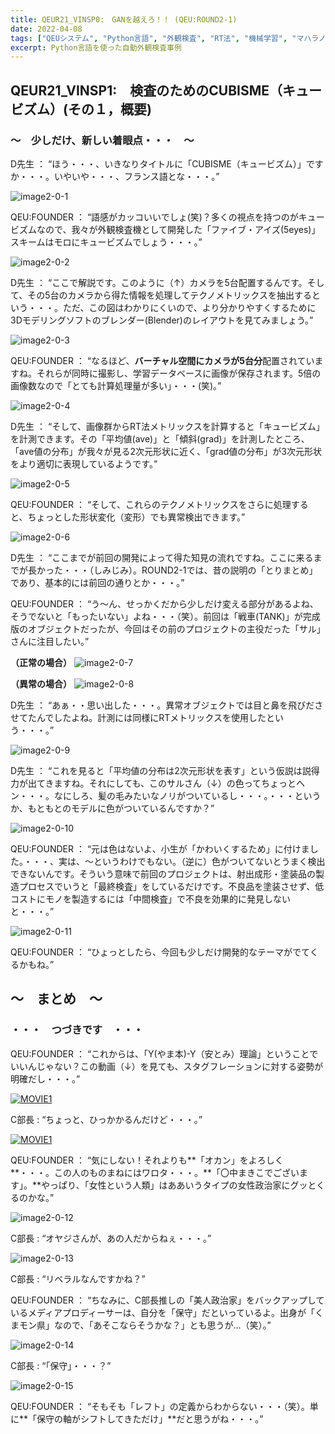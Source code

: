 ```yaml
---
title: QEUR21_VINSP0:　GANを越えろ！！ (QEU:ROUND2-1)
date: 2022-04-08
tags: ["QEUシステム", "Python言語", "外観検査", "RT法", "機械学習", "マハラノビス距離", "DX", "Blender"]
excerpt: Python言語を使った自動外観検査事例
---
```


## QEUR21_VINSP1:　検査のためのCUBISME（キュービズム）(その１，概要)

### ～　少しだけ、新しい着眼点・・・　～

D先生 ： “ほう・・・、いきなりタイトルに「CUBISME（キュービズム）」ですか・・・。いやいや・・・、フランス語とな・・・。”

![image2-0-1](/2022-04-08-QEUR21_VINSP1/image2-0-1.jpg)

QEU:FOUNDER ： “語感がカッコいいでしょ(笑)？多くの視点を持つのがキュービズムなので、我々が外観検査機として開発した「ファイブ・アイズ(5eyes)」スキームはモロにキュービズムでしょう・・・。”

![image2-0-2](/2022-04-08-QEUR21_VINSP1/image2-0-2.jpg)

D先生 ： “ここで解説です。このように（↑）カメラを5台配置するんです。そして、その5台のカメラから得た情報を処理してテクノメトリックスを抽出するという・・・。ただ、この図はわかりにくいので、より分かりやすくするために3Dモデリングソフトのブレンダー(Blender)のレイアウトを見てみましょう。”

![image2-0-3](/2022-04-08-QEUR21_VINSP1/image2-0-3.jpg)

QEU:FOUNDER ： “なるほど、**バーチャル空間にカメラが5台分**配置されていますね。それらが同時に撮影し、学習データベースに画像が保存されます。5倍の画像数なので「とても計算処理量が多い」・・・(笑)。”

![image2-0-4](/2022-04-08-QEUR21_VINSP1/image2-0-4.jpg)

D先生 ： “そして、画像群からRT法メトリックスを計算すると「キュービズム」を計測できます。その「平均値(ave)」と「傾斜(grad)」を計測したところ、「ave値の分布」が我々が見る2次元形状に近く、「grad値の分布」が3次元形状をより適切に表現しているようです。”

![image2-0-5](/2022-04-08-QEUR21_VINSP1/image2-0-5.jpg)

QEU:FOUNDER ： “そして、これらのテクノメトリックスをさらに処理すると、ちょっとした形状変化（変形）でも異常検出できます。”

![image2-0-6](/2022-04-08-QEUR21_VINSP1/image2-0-6.jpg)

D先生 ： “ここまでが前回の開発によって得た知見の流れですね。ここに来るまでが長かった・・・（しみじみ）。ROUND2-1では、昔の説明の「とりまとめ」であり、基本的には前回の通りとか・・・。”

QEU:FOUNDER ： “う～ん、せっかくだから少しだけ変える部分があるよね、そうでないと「もったいない」よね・・・（笑）。前回は「戦車(TANK)」が完成版のオブジェクトだったが、今回はその前のプロジェクトの主役だった「サル」さんに注目したい。”

**（正常の場合）**
![image2-0-7](/2022-04-08-QEUR21_VINSP1/image2-0-7.jpg)

**（異常の場合）**
![image2-0-8](/2022-04-08-QEUR21_VINSP1/image2-0-8.jpg)

D先生 ： “あぁ・・思い出した・・・。異常オブジェクトでは目と鼻を飛びださせてたんでしたよね。計測には同様にRTメトリックスを使用したという・・・。”

![image2-0-9](/2022-04-08-QEUR21_VINSP1/image2-0-9.jpg)

D先生 ： “これを見ると「平均値の分布は2次元形状を表す」という仮説は説得力が出てきますね。それにしても、このサルさん（↓）の色ってちょっとヘン・・・。なにしろ、髪の毛みたいなノリがついているし・・・。・・・というか、もともとのモデルに色がついているんですか？”

![image2-0-10](/2022-04-08-QEUR21_VINSP1/image2-0-10.jpg)

QEU:FOUNDER ： “元は色はないよ、小生が「かわいくするため」に付けました。・・・、実は、～というわけでもない。（逆に）色がついてないとうまく検出できないんです。そういう意味で前回のプロジェクトは、射出成形・塗装品の製造プロセスでいうと「最終検査」をしているだけです。不良品を塗装させず、低コストにモノを製造するには「中間検査」で不良を効果的に発見しないと・・・。”

![image2-0-11](/2022-04-08-QEUR21_VINSP1/image2-0-11.jpg)

QEU:FOUNDER ： “ひょっとしたら、今回も少しだけ開発的なテーマがでてくるかもね。”


## ～　まとめ　～

### ・・・　つづきです　・・・

QEU:FOUNDER ： “これからは、「Y(やま本)-Y（安とみ）理論」ということでいいんじゃない？この動画（↓）を見ても、スタグフレーションに対する姿勢が明確だし・・・。”

[![MOVIE1](http://img.youtube.com/vi/51gVmLAGdXU/0.jpg)](http://www.youtube.com/watch?v=51gVmLAGdXU "対談　山本太郎（れいわ新選組代表　衆議院議員） × 鳩山友紀夫")

C部長 : “ちょっと、ひっかかるんだけど・・・。”

[![MOVIE1](http://img.youtube.com/vi/7JyxzCvgWrQ/0.jpg)](http://www.youtube.com/watch?v=7JyxzCvgWrQ "やはた愛レギュラー番組／日刊深夜快速・愛ちゃん自由自在(仮)2022/2/11【GETSU-TELE動画版】")

QEU:FOUNDER ： “気にしない！それよりも**「オカン」をよろしく**・・・。この人のものまねにはワロタ・・・。**「〇中まきこでございます」。**やっぱり、「女性という人類」はああいうタイプの女性政治家にグッとくるのかな。”

![image2-0-12](/2022-04-08-QEUR21_VINSP1/image2-0-12.jpg)

C部長 : “オヤジさんが、あの人だからねぇ・・・。”

![image2-0-13](/2022-04-08-QEUR21_VINSP1/image2-0-13.jpg)

C部長 : “リベラルなんですかね？”

QEU:FOUNDER ： “ちなみに、C部長推しの「美人政治家」をバックアップしているメディアプロディーサーは、自分を「保守」だといっているよ。出身が「くまモン県」なので、「あそこならそうかな？」とも思うが…（笑）。”

![image2-0-14](/2022-04-08-QEUR21_VINSP1/image2-0-14.jpg)

C部長 : “「保守」・・・？”

![image2-0-15](/2022-04-08-QEUR21_VINSP1/image2-0-15.jpg)

QEU:FOUNDER ： “そもそも「レフト」の定義からわからない・・・（笑）。単に**「保守の軸がシフトしてきただけ」**だと思うがね・・・。”
